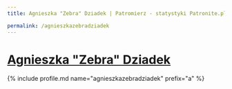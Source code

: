 ```yaml
---
title: Agnieszka "Zebra" Dziadek | Patromierz - statystyki Patronite.pl

permalink: /agnieszkazebradziadek
---
```


# [Agnieszka "Zebra" Dziadek](https://patronite.pl/agnieszkazebradziadek)

{% include profile.md name="agnieszkazebradziadek" prefix="a" %}
